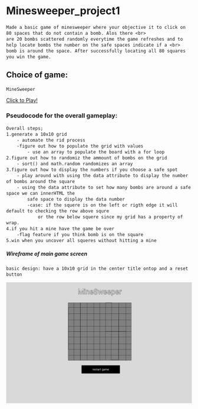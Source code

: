 # Minesweeper_project1 
    Made a basic game of minesweeper where your objective it to click on 80 spaces that do not contain a bomb. Alos there <br>
    are 20 bombs scattered randomly everytime the game refreshes and to help locate bombs the number on the safe spaces indicate if a <br> bomb is around the space. After successfully locating all 80 squares you win the game. 
## Choice of game:
    MineSweeper
[Click to Play!](https://easybarezi20.github.io/minesweeper_project1/)
### Pseudocode for the overall gameplay:
    Overall steps;
    1.generate a 10x10 grid 
        - automate the rid process 
        -figure out how to populate the grid with values 
            - use an array to populate the board with a for loop
    2.figure out how to randomiz the ammount of bombs on the grid 
        - sort() and math.random randomizes an array
    3.figure out how to display the numbers if you choose a safe spot 
        - play around with using the data attribute to display the number of bombs around the square
        - using the data attribute to set how many bombs are around a safe space we can innerHTML the 
            safe space to display the data number
            -case: if the squere is on the left or rigth edge it will default to checking the row above squre
                or the row below squere since my grid has a property of wrap.
    4.if you hit a mine have the game be over 
        -flag feature if you think bomb is on the square
    5.win when you uncover all squeres without hitting a mine


##### Wireframe of main game screen 
    basic design: have a 10x10 grid in the center title ontop and a reset button

![alt text](/images/Untitled.png "wireframe")


